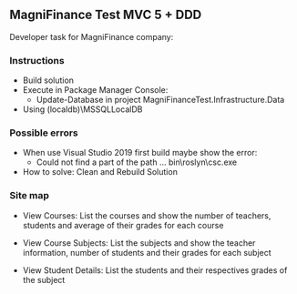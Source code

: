 ## MagniFinance Test MVC 5 + DDD

Developer task for MagniFinance company:

### Instructions

- Build solution
- Execute in Package Manager Console:
  - Update-Database in project MagniFinanceTest.Infrastructure.Data
- Using (localdb)\MSSQLLocalDB
### Possible errors
- When use Visual Studio 2019 first build maybe show the error:
  - Could not find a part of the path … bin\roslyn\csc.exe
- How to solve: Clean and Rebuild Solution

### Site map
- View Courses:
  List the courses and show the number of teachers, students and average of their grades for each course 
  
- View Course Subjects:
  List the subjects and show the teacher information, number of students and their grades for each subject
  
- View Student Details:
  List the students and their respectives grades of the subject 
